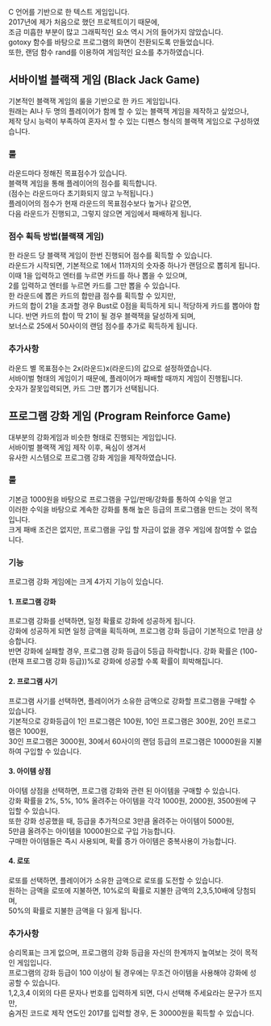 C 언어를 기반으로 한 텍스트 게임입니다.   
2017년에 제가 처음으로 했던 프로젝트이기 때문에,   
조금 미흡한 부분이 많고 그래픽적인 요소 역시 거의 들어가지 않았습니다.   
gotoxy 함수를 바탕으로 프로그램의 화면이 전환되도록 만들었습니다.   
또한, 랜덤 함수 rand를 이용하여 게임적인 요소를 추가하였습니다.   
   
   
   
   
## 서바이벌 블랙잭 게임 (Black Jack Game)
기본적인 블랙잭 게임의 룰을 기반으로 한 카드 게임입니다.   
원래는 AI나 두 명의 플레이어가 함께 할 수 있는 블랙잭 게임을 제작하고 싶었으나,   
제작 당시 능력이 부족하여 혼자서 할 수 있는 디펜스 형식의 블랙잭 게임으로 구성하였습니다.
### 룰
라운드마다 정해진 목표점수가 있습니다.   
블랙잭 게임을 통해 플레이어의 점수를 획득합니다.   
(점수는 라운드마다 초기화되지 않고 누적됩니다.)   
플레이어의 점수가 현재 라운드의 목표점수보다 높거나 같으면,   
다음 라운드가 진행되고, 그렇지 않으면 게임에서 패배하게 됩니다.   
### 점수 획득 방법(블랙잭 게임)
한 라운드 당 블랙잭 게임이 한번 진행되어 점수를 획득할 수 있습니다.   
라운드가 시작되면, 기본적으로 1에서 11까지의 숫자중 하나가 랜덤으로 뽑히게 됩니다.  
이때 1을 입력하고 엔터를 누르면 카드를 하나 뽑을 수 있으며,   
2를 입력하고 엔터를 누르면 카드를 그만 뽑을 수 있습니다.   
한 라운드에 뽑은 카드의 합만큼 점수를 획득할 수 있지만,   
카드의 합이 21을 초과할 경우 Bust로 0점을 획득하게 되니 적당하게 카드를 뽑아야 합니다.
반면 카드의 합이 딱 21이 될 경우 블랙잭을 달성하게 되며,   
보너스로 25에서 50사이의 랜덤 점수를 추가로 획득하게 됩니다.   
### 추가사항
라운드 별 목표점수는 2x(라운드)x(라운드)의 값으로 설정하였습니다.   
서바이벌 형태의 게임이기 때문에, 플레이어가 패배할 때까지 게임이 진행됩니다.   
숫자가 잘못입력되면, 카드 그만 뽑기가 선택됩니다.   
   
   
   
   
   
## 프로그램 강화 게임 (Program Reinforce Game)
대부분의 강화게임과 비슷한 형태로 진행되는 게임입니다.   
서바이벌 블랙잭 게임 제작 이후, 욕심이 생겨서   
유사한 시스템으로 프로그램 강화 게임을 제작하였습니다.
### 룰
기본금 1000원을 바탕으로 프로그램을 구입/판매/강화를 통하여 수익을 얻고   
이러한 수익을 바탕으로 계속한 강화를 통해 높은 등급의 프로그램을 만드는 것이 목적입니다.   
크게 패배 조건은 없지만, 프로그램을 구입 할 자금이 없을 경우 게임에 참여할 수 없습니다.
### 기능
프로그램 강화 게임에는 크게 4가지 기능이 있습니다.
#### 1. 프로그램 강화
프로그램 강화를 선택하면, 일정 확률로 강화에 성공하게 됩니다.   
강화에 성공하게 되면 일정 금액을 획득하며, 프로그램 강화 등급이 기본적으로 1만큼 상승합니다.   
반면 강화에 실패할 경우, 프로그램 강화 등급이 5등급 하락합니다.
강화 확률은 (100-(현재 프로그램 강화 등급))%로 강화에 성공할 수록 확률이 희박해집니다.   
#### 2. 프로그램 사기
프로그램 사기를 선택하면, 플레이어가 소유한 금액으로 강화할 프로그램을 구매할 수 있습니다.   
기본적으로 강화등급이 1인 프로그램은 100원, 10인 프로그램은 300원, 20인 프로그램은 1000원,   
30인 프로그램은 3000원, 30에서 60사이의 랜덤 등급의 프로그램은 10000원을 지불하여 구입할 수 있습니다.   
#### 3. 아이템 상점
아이템 상점을 선택하면, 프로그램 강화와 관련 된 아이템을 구매할 수 있습니다.   
강화 확률을 2%, 5%, 10% 올려주는 아이템을 각각 1000원, 2000원, 3500원에 구입할 수 있습니다.   
또한 강화 성공했을 때, 등급을 추가적으로 3만큼 올려주는 아이템이 5000원,   
5만큼 올려주는 아이템을 10000원으로 구입 가능합니다.   
구매한 아이템들은 즉시 사용되며, 확률 증가 아이템은 중복사용이 가능합니다.
#### 4. 로또
로또를 선택하면, 플레이어가 소유한 금액으로 로또를 도전할 수 있습니다.   
원하는 금액을 로또에 지불하면, 10%로의 확률로 지불한 금액의 2,3,5,10배에 당첨되며,   
50%의 확률로 지불한 금액을 다 잃게 됩니다.
### 추가사항
승리목표는 크게 없으며, 프로그램의 강화 등급을 자신의 한계까지 높여보는 것이 목적인 게임입니다.   
프로그램의 강화 등급이 100 이상이 될 경우에는 무조건 아이템을 사용해야 강화에 성공할 수 있습니다.   
1,2,3,4 이외의 다른 문자나 번호를 입력하게 되면, 다시 선택해 주세요라는 문구가 뜨지만,   
숨겨진 코드로 제작 연도인 2017를 입력할 경우, 돈 30000원을 획득할 수 있습니다.   
